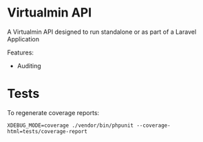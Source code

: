 # Virtualmin API
A Virtualmin API designed to run standalone or as part of a Laravel Application

Features:

- Auditing

# Tests
To regenerate coverage reports:

`XDEBUG_MODE=coverage ./vendor/bin/phpunit --coverage-html=tests/coverage-report`

